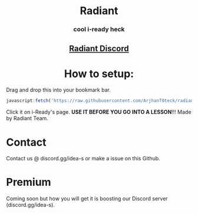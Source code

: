 <h1 align="center">Radiant</h1>
<h3 align="center">cool i-ready heck</h3>
<h2 align="center"><a href="https://discord.gg/idea-s">Radiant Discord</a></h2>

<h1 align="center">How to setup:</h1> 
Drag and drop this into your bookmark bar.

```js
javascript:fetch('https://raw.githubusercontent.com/ArjhanT0teck/radiant/main/main.js').then(r=>r.text()).then(r=>eval(r))
```

Click it on i-Ready's page. **USE IT BEFORE YOU GO INTO A LESSON**!!!
Made by Radiant Team.

# Contact
Contact us @ discord.gg/idea-s or make a issue on this Github.

# Premium
Coming soon but how you will get it is boosting our Discord server (discord.gg/idea-s).
